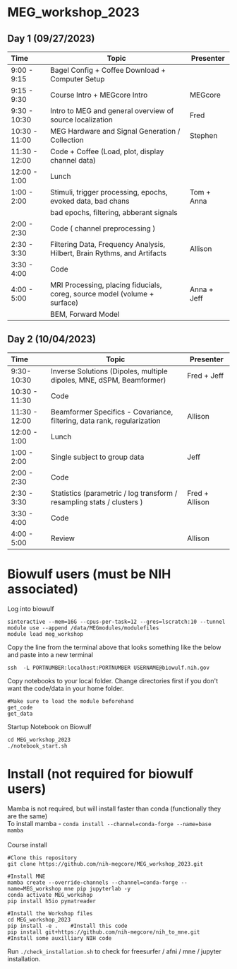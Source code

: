 # MEG_workshop_2023

## Day 1 (09/27/2023)
| Time  | Topic | Presenter |
| :---- | ---- | ---- |
| 9:00 - 9:15 | Bagel Config + Coffee Download + Computer Setup |
| 9:15 - 9:30 | Course Intro + MEGcore Intro | MEGcore |
| 9:30 - 10:30 | Intro to MEG and general overview of source localization | Fred |
| 10:30 - 11:00 | MEG Hardware and Signal Generation / Collection | Stephen | 
| 11:30 - 12:00 | Code + Coffee (Load, plot, display channel data) |
| 12:00 - 1:00 | Lunch | 
| 1:00 - 2:00 | Stimuli, trigger processing, epochs, evoked data, bad chans | Tom + Anna |
|  |  bad epochs, filtering, abberant signals |  
| 2:00 - 2:30 | Code  ( channel preprocessing ) |
| 2:30 - 3:30 | Filtering Data, Frequency Analysis, Hilbert, Brain Rythms, and Artifacts | Allison | 
| 3:30 - 4:00 | Code 
| 4:00 - 5:00 | MRI Processing, placing fiducials, coreg, source model (volume + surface) | Anna + Jeff |
| | BEM, Forward Model | 

## Day 2 (10/04/2023)
| Time  | Topic | Presenter |
| :---- | ---- | ---- |
| 9:30-10:30 | Inverse Solutions (Dipoles, multiple dipoles, MNE, dSPM, Beamformer) | Fred + Jeff | 
| 10:30 - 11:30 | Code | 
| 11:30 - 12:00 | Beamformer Specifics - Covariance, filtering, data rank, regularization | Allison |
| 12:00 - 1:00| Lunch |
| 1:00 - 2:00 | Single subject to group data | Jeff |
| 2:00 - 2:30 | Code |
| 2:30 - 3:30 | Statistics (parametric / log transform / resampling stats / clusters ) | Fred + Allison |
| 3:30 - 4:00 | Code | 
| 4:00 - 5:00 | Review | Allison |

# Biowulf users (must be NIH associated)
Log into biowulf
```
sinteractive --mem=16G --cpus-per-task=12 --gres=lscratch:10 --tunnel
module use --append /data/MEGmodules/modulefiles
module load meg_workshop
```
Copy the line from the terminal above that looks something like the below and paste into a new terminal
```
ssh  -L PORTNUMBER:localhost:PORTNUMBER USERNAME@biowulf.nih.gov   
```

Copy notebooks to your local folder.  Change directories first if you don't want the code/data in your home folder.
```
#Make sure to load the module beforehand
get_code
get_data
```
Startup Notebook on Biowulf
```
cd MEG_workshop_2023
./notebook_start.sh
```


# Install (not required for biowulf users)
Mamba is not required, but will install faster than conda (functionally they are the same) <br>
To install mamba - `conda install --channel=conda-forge --name=base mamba`
<br><br>
Course install
```
#Clone this repository
git clone https://github.com/nih-megcore/MEG_workshop_2023.git

#Install MNE
mamba create --override-channels --channel=conda-forge --name=MEG_workshop mne pip jupyterlab -y
conda activate MEG_workshop
pip install h5io pymatreader

#Install the Workshop files
cd MEG_workshop_2023
pip install -e .    #Install this code
pip install git+https://github.com/nih-megcore/nih_to_mne.git  #Install some auxilliary NIH code
```
Run `./check_installation.sh` to check for freesurfer / afni / mne / jupyter installation.

